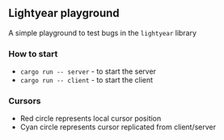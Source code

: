 ## Lightyear playground
A simple playground to test bugs in the `lightyear` library

### How to start
- `cargo run -- server` - to start the server
- `cargo run -- client` - to start the client

### Cursors
- Red circle represents local cursor position
- Cyan circle represents cursor replicated from client/server